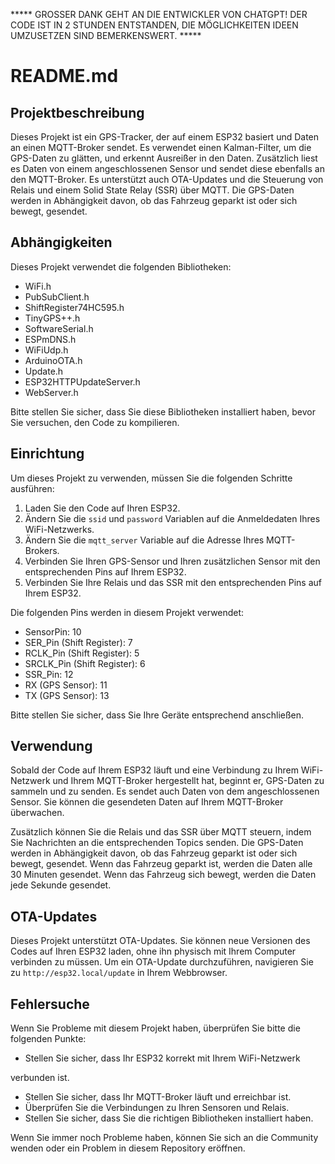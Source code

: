 ***** GROSSER DANK GEHT AN DIE ENTWICKLER VON CHATGPT! DER CODE IST IN 2 STUNDEN ENTSTANDEN, DIE MÖGLICHKEITEN IDEEN UMZUSETZEN SIND BEMERKENSWERT. *****


# README.md

## Projektbeschreibung

Dieses Projekt ist ein GPS-Tracker, der auf einem ESP32 basiert und Daten an einen MQTT-Broker sendet. Es verwendet einen Kalman-Filter, um die GPS-Daten zu glätten, und erkennt Ausreißer in den Daten. Zusätzlich liest es Daten von einem angeschlossenen Sensor und sendet diese ebenfalls an den MQTT-Broker. Es unterstützt auch OTA-Updates und die Steuerung von Relais und einem Solid State Relay (SSR) über MQTT. Die GPS-Daten werden in Abhängigkeit davon, ob das Fahrzeug geparkt ist oder sich bewegt, gesendet.

## Abhängigkeiten

Dieses Projekt verwendet die folgenden Bibliotheken:

- WiFi.h
- PubSubClient.h
- ShiftRegister74HC595.h
- TinyGPS++.h
- SoftwareSerial.h
- ESPmDNS.h
- WiFiUdp.h
- ArduinoOTA.h
- Update.h
- ESP32HTTPUpdateServer.h
- WebServer.h

Bitte stellen Sie sicher, dass Sie diese Bibliotheken installiert haben, bevor Sie versuchen, den Code zu kompilieren.

## Einrichtung

Um dieses Projekt zu verwenden, müssen Sie die folgenden Schritte ausführen:

1. Laden Sie den Code auf Ihren ESP32.
2. Ändern Sie die `ssid` und `password` Variablen auf die Anmeldedaten Ihres WiFi-Netzwerks.
3. Ändern Sie die `mqtt_server` Variable auf die Adresse Ihres MQTT-Brokers.
4. Verbinden Sie Ihren GPS-Sensor und Ihren zusätzlichen Sensor mit den entsprechenden Pins auf Ihrem ESP32.
5. Verbinden Sie Ihre Relais und das SSR mit den entsprechenden Pins auf Ihrem ESP32.

Die folgenden Pins werden in diesem Projekt verwendet:

- SensorPin: 10
- SER_Pin (Shift Register): 7
- RCLK_Pin (Shift Register): 5
- SRCLK_Pin (Shift Register): 6
- SSR_Pin: 12
- RX (GPS Sensor): 11
- TX (GPS Sensor): 13

Bitte stellen Sie sicher, dass Sie Ihre Geräte entsprechend anschließen.

## Verwendung

Sobald der Code auf Ihrem ESP32 läuft und eine Verbindung zu Ihrem WiFi-Netzwerk und Ihrem MQTT-Broker hergestellt hat, beginnt er, GPS-Daten zu sammeln und zu senden. Es sendet auch Daten von dem angeschlossenen Sensor. Sie können die gesendeten Daten auf Ihrem MQTT-Broker überwachen.

Zusätzlich können Sie die Relais und das SSR über MQTT steuern, indem Sie Nachrichten an die entsprechenden Topics senden. Die GPS-Daten werden in Abhängigkeit davon, ob das Fahrzeug geparkt ist oder sich bewegt, gesendet. Wenn das Fahrzeug geparkt ist, werden die Daten alle 30 Minuten gesendet. Wenn das Fahrzeug sich bewegt, werden die Daten jede Sekunde gesendet.

## OTA-Updates

Dieses Projekt unterstützt OTA-Updates. Sie können neue Versionen des Codes auf Ihren ESP32 laden, ohne ihn physisch mit Ihrem Computer verbinden zu müssen. Um ein OTA-Update durchzuführen, navigieren Sie zu `http://esp32.local/update` in Ihrem Webbrowser.

## Fehlersuche

Wenn Sie Probleme mit diesem Projekt haben, überprüfen Sie bitte die folgenden Punkte:

- Stellen Sie sicher, dass Ihr ESP32 korrekt mit Ihrem WiFi-Netzwerk

verbunden ist.
- Stellen Sie sicher, dass Ihr MQTT-Broker läuft und erreichbar ist.
- Überprüfen Sie die Verbindungen zu Ihren Sensoren und Relais.
- Stellen Sie sicher, dass Sie die richtigen Bibliotheken installiert haben.

Wenn Sie immer noch Probleme haben, können Sie sich an die Community wenden oder ein Problem in diesem Repository eröffnen.
